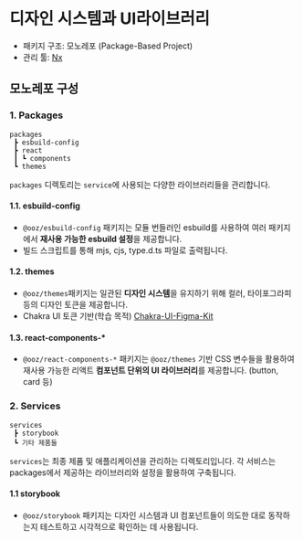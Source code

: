 # 디자인 시스템과 UI라이브러리

-	패키지 구조: 모노레포 (Package-Based Project)
- 관리 툴: [Nx](https://nx.dev/getting-started/why-nx) 

## 모노레포 구성


### 1. Packages

```
packages  
 ┣ esbuild-config
 ┣ react  
 ┃ ┗ components 
 ┗ themes  
```

`packages` 디렉토리는 `service`에 사용되는 다양한 라이브러리들을 관리합니다.

#### 1.1. esbuild-config

- `@ooz/esbuild-config` 패키지는 모듈 번들러인 esbuild를 사용하여 여러 패키지에서 **재사용 가능한 esbuild 설정**을 제공합니다.
- 빌드 스크립트를 통해 mjs, cjs, type.d.ts 파일로 출력됩니다.


#### 1.2. themes

- `@ooz/themes`패키지는 일관된 **디자인 시스템**을 유지하기 위해 컬러, 타이포그라피 등의 디자인 토큰을 제공합니다.
- Chakra UI 토큰 기반(학습 목적) [Chakra-UI-Figma-Kit](https://www.figma.com/design/KI44Wj0rj2slcZ4xD3E70X/Chakra-UI-Figma-Kit-(Community)?node-id=0-1&t=m0cEXuRnAz13eRQK-1) 


#### 1.3. react-components-*
- `@ooz/react-components-*` 패키지는 `@ooz/themes` 기반 CSS 변수들을 활용하여 재사용 가능한 리액트 **컴포넌트 단위의 UI 라이브러리**를 제공합니다. (button, card 등)


### 2. Services

```
services
 ┣ storybook
 ┗ 기타 제품들
```
`services`는 최종 제품 및 애플리케이션을 관리하는 디렉토리입니다. 각 서비스는 packages에서 제공하는 라이브러리와 설정을 활용하여 구축됩니다.

#### 1.1 storybook
- `@ooz/storybook` 패키지는 디자인 시스템과 UI 컴포넌트들이 의도한 대로 동작하는지 테스트하고 시각적으로 확인하는 데 사용됩니다.
